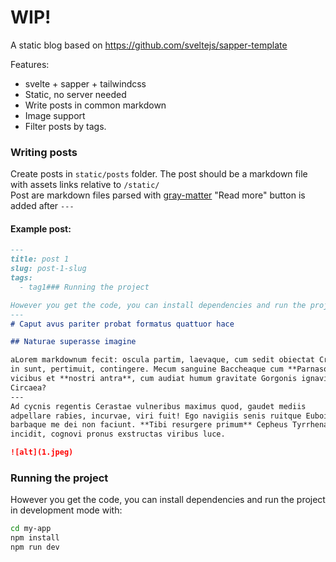 # WIP!

A static blog based on https://github.com/sveltejs/sapper-template

Features:
- svelte + sapper + tailwindcss
- Static, no server needed
- Write posts in common markdown
- Image support
- Filter posts by tags.


### Writing posts
Create posts in `static/posts` folder. The post should be a markdown file with assets links relative to `/static/`  
Post are markdown files parsed with [gray-matter](https://github.com/jonschlinkert/gray-matter)
"Read more" button is added after `---` 

#### Example post:

```Markdown
---
title: post 1
slug: post-1-slug
tags: 
  - tag1### Running the project

However you get the code, you can install dependencies and run the project in development mode with:
---
# Caput avus pariter probat formatus quattuor hace 

## Naturae superasse imagine    

aLorem markdownum fecit: oscula partim, laevaque, cum sedit obiectat Cressa ante
in sunt, pertimuit, contingere. Mecum sanguine Baccheaque cum **Parnasos** longe
vicibus et **nostri antra**, cum audiat humum gravitate Gorgonis ignavis
Circaea? 
---
Ad cycnis regentis Cerastae vulneribus maximus quod, gaudet mediis
adpellare rabies, incurvae, viri fuit! Ego navigiis senis ruitque Euboicas;
barbaque me dei non faciunt. **Tibi resurgere primum** Cepheus Tyrrhenaque
incidit, cognovi pronus exstructas viribus luce.

![alt](1.jpeg)
```

### Running the project

However you get the code, you can install dependencies and run the project in development mode with:

```bash
cd my-app
npm install 
npm run dev
```
